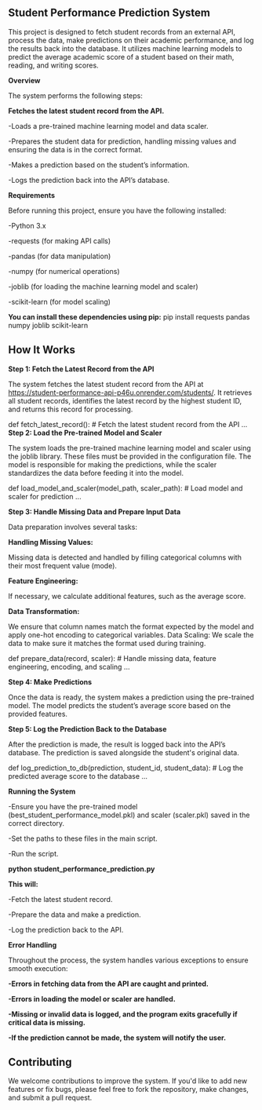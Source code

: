## Student Performance Prediction System


This project is designed to fetch student records from an external API, process the data, make predictions on their academic performance, and log the results back into the database. It utilizes machine learning models to predict the average academic score of a student based on their math, reading, and writing scores.

**Overview**

The system performs the following steps:

**Fetches the latest student record from the API.**

-Loads a pre-trained machine learning model and data scaler.

-Prepares the student data for prediction, handling missing values and ensuring the data is in the correct format.

-Makes a prediction based on the student’s information.

-Logs the prediction back into the API’s database.

**Requirements**

Before running this project, ensure you have the following installed:

-Python 3.x

-requests (for making API calls)

-pandas (for data manipulation)

-numpy (for numerical operations)

-joblib (for loading the machine learning model and scaler)

-scikit-learn (for model scaling)

**You can install these dependencies using pip:**
pip install requests pandas numpy joblib scikit-learn

## How It Works

**Step 1: Fetch the Latest Record from the API**

The system fetches the latest student record from the API at https://student-performance-api-p46u.onrender.com/students/. It retrieves all student records, identifies the latest record by the highest student ID, and returns this record for processing.

def fetch_latest_record():
    # Fetch the latest student record from the API
    ...
**Step 2: Load the Pre-trained Model and Scaler**

The system loads the pre-trained machine learning model and scaler using the joblib library. These files must be provided in the configuration file. The model is responsible for making the predictions, while the scaler standardizes the data before feeding it into the model.

def load_model_and_scaler(model_path, scaler_path):
    # Load model and scaler for prediction
    ...

**Step 3: Handle Missing Data and Prepare Input Data**

Data preparation involves several tasks:

**Handling Missing Values:**

Missing data is detected and handled by filling categorical columns with their most frequent value (mode).

**Feature Engineering:**

If necessary, we calculate additional features, such as the average score.

**Data Transformation:**

We ensure that column names match the format expected by the model and apply one-hot encoding to categorical variables.
Data Scaling: We scale the data to make sure it matches the format used during training.

def prepare_data(record, scaler):
    # Handle missing data, feature engineering, encoding, and scaling
    ...

**Step 4: Make Predictions**

Once the data is ready, the system makes a prediction using the pre-trained model. The model predicts the student’s average score based on the provided features.

**Step 5: Log the Prediction Back to the Database**

After the prediction is made, the result is logged back into the API’s database. The prediction is saved alongside the student's original data.

def log_prediction_to_db(prediction, student_id, student_data):
    # Log the predicted average score to the database
    ...

**Running the System**

-Ensure you have the pre-trained model (best_student_performance_model.pkl) and scaler (scaler.pkl) saved in the correct directory.

-Set the paths to these files in the main script.

-Run the script.

**python student_performance_prediction.py**

**This will:**

-Fetch the latest student record.

-Prepare the data and make a prediction.

-Log the prediction back to the API.

**Error Handling**

Throughout the process, the system handles various exceptions to ensure smooth execution:

**-Errors in fetching data from the API are caught and printed.**

**-Errors in loading the model or scaler are handled.**

**-Missing or invalid data is logged, and the program exits gracefully if critical data is missing.**

**-If the prediction cannot be made, the system will notify the user.**

## Contributing

We welcome contributions to improve the system. If you'd like to add new features or fix bugs, please feel free to fork the repository, make changes, and submit a pull request.
